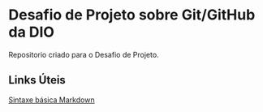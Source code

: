 # Desafio de Projeto sobre Git/GitHub da DIO
Repositorio criado para o Desafio de Projeto.

## Links Úteis
[Sintaxe básica Markdown](https://www.markdownguide.org/basic-syntax/)
